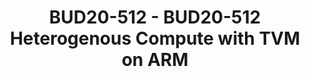 ---
categories:
- bud20
image:
  featured: 'true'
  path: https://static.linaro.org/connect/bud20/images/BUD20-512.png
session_id: BUD20-512
session_speakers:
- speaker_bio: ''
  speaker_company: ''
  speaker_image: ''
  speaker_name: Tom Gall
  speaker_position: ''
  speaker_role: speaker
session_track: Machine Learning/AI
tag: session
tags: Machine Learning/AI
title: BUD20-512 - BUD20-512 Heterogenous Compute with TVM on ARM
---